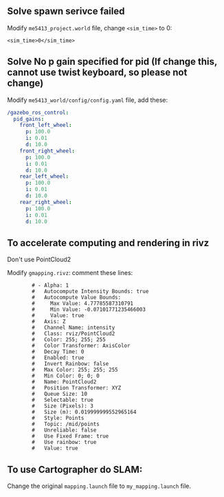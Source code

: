 ## Solve spawn serivce failed

Modify `me5413_project.world` file, change `<sim_time>` to 0:

`<sim_time>0</sim_time>` 

## Solve No p gain specified for pid (If change this, cannot use twist keyboard, so please not change)

Modify `me5413_world/config/config.yaml` file, add these:

```yaml
/gazebo_ros_control:
  pid_gains:
    front_left_wheel:
      p: 100.0
      i: 0.01
      d: 10.0
    front_right_wheel:
      p: 100.0
      i: 0.01
      d: 10.0
    rear_left_wheel:
      p: 100.0
      i: 0.01
      d: 10.0
    rear_right_wheel:
      p: 100.0
      i: 0.01
      d: 10.0
```

## To accelerate computing and rendering in rivz

Don't use PointCloud2

Modify `gmapping.rivz`: comment these lines:
```rviz
        # - Alpha: 1
        #   Autocompute Intensity Bounds: true
        #   Autocompute Value Bounds:
        #     Max Value: 4.77785587310791
        #     Min Value: -0.07101771235466003
        #     Value: true
        #   Axis: Z
        #   Channel Name: intensity
        #   Class: rviz/PointCloud2
        #   Color: 255; 255; 255
        #   Color Transformer: AxisColor
        #   Decay Time: 0
        #   Enabled: true
        #   Invert Rainbow: false
        #   Max Color: 255; 255; 255
        #   Min Color: 0; 0; 0
        #   Name: PointCloud2
        #   Position Transformer: XYZ
        #   Queue Size: 10
        #   Selectable: true
        #   Size (Pixels): 3
        #   Size (m): 0.019999999552965164
        #   Style: Points
        #   Topic: /mid/points
        #   Unreliable: false
        #   Use Fixed Frame: true
        #   Use rainbow: true
        #   Value: true
```

## To use Cartographer do SLAM:
Change the original `mapping.launch` file to `my_mapping.launch` file.
